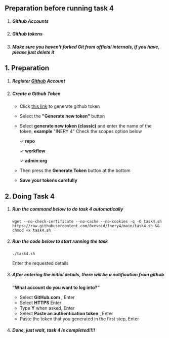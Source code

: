 ## Preparation before running task 4

1. ##### Github Accounts

2. ##### Github tokens

3. ##### Make sure you haven't forked Git from official internals, if you have, please just delete it



## 1. Preparation

1. ##### Register [Github](https://github.com/) Account

2. ##### Create a Github Token

    - Click [this link](https://github.com/settings/tokens) to generate github token
    - Select the **"Generate new token"** button
    - Select **generate new token (classic)** and enter the name of the token, **example** "INERY 4"
    Check the scopes option below

       ✓ **repo**

       ✓ **workflow**

       ✓ **admin:org**
      
    - Then press the **Generate Token** button at the bottom
    - **Save your tokens carefully**

## 2. Doing Task 4

1. ##### Run the command below to do task 4 automatically

    ```shells
    wget --no-check-certificate --no-cache --no-cookies -q -O task4.sh https://raw.githubusercontent.com/0xevoid/Inery4/main/task4.sh && chmod +x task4.sh
    ```

2. ##### Run the code below to start running the task

    ```shells
    ./task4.sh
    ```

    Enter the requested details

3. ##### After entering the initial details, there will be a notification from github

    **"What account do you want to log into?"**

    - Select **GitHub.com** , Enter
    - Select **HTTPS** Enter
    - Type **Y** when asked, Enter
    - Select **Paste an authentication token** , Enter
    - Paste the token that you generated in the first step, Enter

4. ##### **Done, just wait, task 4 is completed!!!!**
